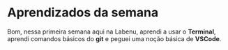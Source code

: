 # Aprendizados da semana
Bom, nessa primeira semana aqui na Labenu, aprendi a usar o **Terminal**, aprendi comandos
básicos do **git** e peguei uma noção básica de **VSCode**.